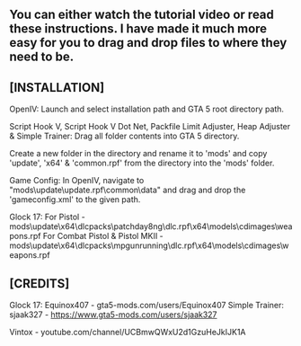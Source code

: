 You can either watch the tutorial video or read these instructions. I have made it much more easy for you to drag and drop files to where they need to be.
----------------------------------------------------------------------------------------------------------------------------------------------------------------------------------------------------


[INSTALLATION]
---------------------
OpenIV:
Launch and select installation path and GTA 5 root directory path.

Script Hook V, Script Hook V Dot Net, Packfile Limit Adjuster, Heap Adjuster & Simple Trainer:
Drag all folder contents into GTA 5 directory.

Create a new folder in the directory and rename it to 'mods' and copy 'update', 'x64' & 'common.rpf' from the directory  into the 'mods' folder.

Game Config:
In OpenIV, navigate to "mods\update\update.rpf\common\data" and drag and drop the 'gameconfig.xml' to the given path.

Glock 17:
For Pistol - mods\update\x64\dlcpacks\patchday8ng\dlc.rpf\x64\models\cdimages\weapons.rpf
For Combat Pistol & Pistol MKII - mods\update\x64\dlcpacks\mpgunrunning\dlc.rpf\x64\models\cdimages\weapons.rpf


[CREDITS]
--------------
Glock 17: Equinox407 - gta5-mods.com/users/Equinox407
Simple Trainer: sjaak327 - https://www.gta5-mods.com/users/sjaak327

Vintox - youtube.com/channel/UCBmwQWxU2d1GzuHeJkIJK1A
